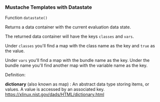 ### Mustache Templates with Datastate

Function `datastate()`

Returns a data container with the current evaluation data state.

The returned data container will have the keys `classes` and `vars`.

Under `classes` you'll find a map with the class name as the key and `true` as the value.

Under `vars` you'll find a map with the bundle name as the key. Under the bundle name you'll find another map with the variable name as the key.


Definition:

**dictionary** (also known as map)
: An abstract data type storing items, or values. A value is accessed by an associated key.  
https://xlinux.nist.gov/dads/HTML/dictionary.html
